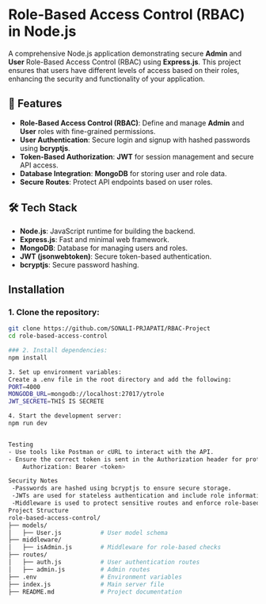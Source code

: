 # Role-Based Access Control (RBAC) in Node.js

A comprehensive Node.js application demonstrating secure **Admin** and **User** Role-Based Access Control (RBAC) using **Express.js**. This project ensures that users have different levels of access based on their roles, enhancing the security and functionality of your application.

## 🚀 Features
- **Role-Based Access Control (RBAC)**: Define and manage **Admin** and **User** roles with fine-grained permissions.
- **User Authentication**: Secure login and signup with hashed passwords using **bcryptjs**.
- **Token-Based Authorization**: **JWT** for session management and secure API access.
- **Database Integration**: **MongoDB** for storing user and role data.
- **Secure Routes**: Protect API endpoints based on user roles.

## 🛠️ Tech Stack
- **Node.js**: JavaScript runtime for building the backend.
- **Express.js**: Fast and minimal web framework.
- **MongoDB**: Database for managing users and roles.
- **JWT (jsonwebtoken)**: Secure token-based authentication.
- **bcryptjs**: Secure password hashing.

## Installation

### 1. Clone the repository:
```bash
git clone https://github.com/SONALI-PRJAPATI/RBAC-Project
cd role-based-access-control

### 2. Install dependencies:
npm install

3. Set up environment variables:
Create a .env file in the root directory and add the following:
PORT=4000
MONGODB_URL=mongodb://localhost:27017/ytrole
JWT_SECRETE=THIS IS SECRETE

4. Start the development server:
npm run dev


Testing
- Use tools like Postman or cURL to interact with the API.
- Ensure the correct token is sent in the Authorization header for protected routes:
    Authorization: Bearer <token>

Security Notes
 -Passwords are hashed using bcryptjs to ensure secure storage.
 -JWTs are used for stateless authentication and include role information for RBAC.
 -Middleware is used to protect sensitive routes and enforce role-based permissions.
Project Structure
role-based-access-control/
├── models/
│   ├── User.js           # User model schema
├── middleware/
│   ├── isAdmin.js        # Middleware for role-based checks
├── routes/
│   ├── auth.js           # User authentication routes
│   ├── admin.js          # Admin routes
├── .env                  # Environment variables
├── index.js              # Main server file
├── README.md             # Project documentation



